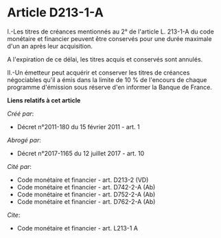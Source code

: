 # Article D213-1-A

I.-Les titres de créances mentionnés au 2° de l'article L. 213-1-A du code monétaire et financier peuvent être conservés pour
une durée maximale d'un an après leur acquisition.

A l'expiration de ce délai, les titres acquis et conservés sont annulés. 

II.-Un émetteur peut acquérir et conserver les titres de créances négociables qu'il a émis dans la limite de 10 % de
l'encours de chaque programme d'émission sous réserve d'en informer la Banque de France.

**Liens relatifs à cet article**

_Créé par_:

  - Décret n°2011-180 du 15 février 2011 - art. 1

_Abrogé par_:

  - Décret n°2017-1165 du 12 juillet 2017 - art. 10

_Cité par_:

  - Code monétaire et financier - art. D213-2 (VD)
  - Code monétaire et financier - art. D742-2-A (Ab)
  - Code monétaire et financier - art. D752-2-A (Ab)
  - Code monétaire et financier - art. D762-2-A (Ab)

_Cite_:

  - Code monétaire et financier - art. L213-1 A
